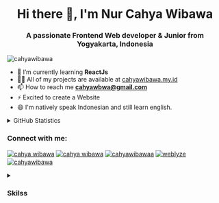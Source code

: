 
<h1 align="center">Hi there 👋, I'm Nur Cahya Wibawa</h1>
<h3 align="center">A passionate Frontend Web developer & Junior from Yogyakarta, Indonesia </h3>

<p align="left"> <img src="https://komarev.com/ghpvc/?username=cahyawibawa&label=Profile%20views&color=0e75b6&style=flat" alt="cahyawibawa" /> </p>

<!-- <p align="left"> <a href="https://github.com/ryo-ma/github-profile-trophy"><img src="https://github-profile-trophy.vercel.app/?username=cahyawibawa" alt="cahyawibawa" /></a> </p> -->

- 🌱 I’m currently learning **ReactJs**
- 👨‍💻 All of my projects are available at [cahyawibawa.my.id](https://cahyawibawa.my.id)
- 📫 How to reach me **cahyawbwa@gmail.com**
- ⚡ Excited to create a Website 
- 😄 I'm natively speak Indonesian and still learn english.
<details>
 <summary>GitHub Statistics</summary>
 <hr />
<p><img align="left" src="https://github-readme-stats.vercel.app/api/top-langs?username=cahyawibawa&show_icons=true&locale=en&layout=compact&bg_color=151515&icon_color=bb2acf&text_color=daf7dc" alt="cahyawibawa" /></p>

<p>&nbsp;<img align="center" src="https://github-readme-stats.vercel.app/api?username=cahyawibawa&show_icons=true&locale=en&bg_color=151515&icon_color=bb2acf&text_color=daf7dc" alt="cahyawibawa" /></p>
</details>
<h3 align="left">Connect with me:</h3>
<p align="left">
<a href="https://linkedin.com/in/cahya wibawa" target="blank"><img align="center" src="https://raw.githubusercontent.com/rahuldkjain/github-profile-readme-generator/master/src/images/icons/Social/linked-in-alt.svg" alt="cahya wibawa" height="30" width="40" /></a>
<a href="https://fb.com/cahya wibawa" target="blank"><img align="center" src="https://raw.githubusercontent.com/rahuldkjain/github-profile-readme-generator/master/src/images/icons/Social/facebook.svg" alt="cahya wibawa" height="30" width="40" /></a>
<a href="https://instagram.com/cahyawibawaa" target="blank"><img align="center" src="https://raw.githubusercontent.com/rahuldkjain/github-profile-readme-generator/master/src/images/icons/Social/instagram.svg" alt="cahyawibawaa" height="30" width="40" /></a>
<a href="https://dribbble.com/weblyze" target="blank"><img align="center" src="https://raw.githubusercontent.com/rahuldkjain/github-profile-readme-generator/master/src/images/icons/Social/dribbble.svg" alt="weblyze" height="30" width="40" /></a>
<a href="https://www.behance.net/cahyawibawa" target="blank"><img align="center" src="https://raw.githubusercontent.com/rahuldkjain/github-profile-readme-generator/master/src/images/icons/Social/behance.svg" alt="cahyawibawa" height="30" width="40" /></a>
<!-- <a href="https://discord.gg/9970" target="blank"><img align="center" src="https://raw.githubusercontent.com/rahuldkjain/github-profile-readme-generator/master/src/images/icons/Social/discord.svg" alt="9970" height="30" width="40" /></a> -->
</p>
<details>
<hr/>
<summary><h3 align="left">Skilss</h3></summary>
 <ul>
  <p>Frontend Development</p>
  <li><a href="https://getbootstrap.com" target="_blank" rel="noreferrer"> <img src="https://raw.githubusercontent.com/devicons/devicon/master/icons/bootstrap/bootstrap-plain-wordmark.svg" alt="bootstrap" width="40" height="40"/> </a> <a href="https://www.w3schools.com/css/" target="_blank" rel="noreferrer"> <img src="https://raw.githubusercontent.com/devicons/devicon/master/icons/css3/css3-original-wordmark.svg" alt="css3" width="40" height="40"/> </a>
   
   
  </li>
  
 </ul>

</details>



<!-- <p><img align="center" src="https://github-readme-streak-stats.herokuapp.com/?user=cahyawibawa&" alt="cahyawibawa" /></p> -->

<!---
cahyawibawa/cahyawibawa is a ✨ special ✨ repository because its `README.md` (this file) appears on your GitHub profile.
You can click the Preview link to take a look at your changes.
--->
